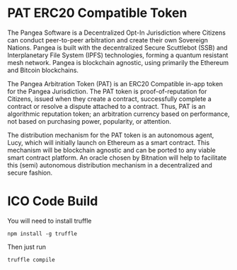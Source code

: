 # PAT ERC20 Compatible Token

The Pangea Software is a Decentralized Opt-In Jurisdiction where Citizens can conduct peer-to-peer arbitration and create their own Sovereign Nations. Pangea is built with the decentralized Secure Scuttlebot (SSB) and Interplanetary File System (IPFS) technologies, forming a quantum resistant mesh network. Pangea is blockchain agnostic, using primarily the Ethereum and Bitcoin blockchains.

The Pangea Arbitration Token (PAT) is an ERC20 Compatible in-app token for the Pangea Jurisdiction. The PAT token is proof-of-reputation for Citizens, issued when they create a contract, successfully complete a contract or resolve a dispute attached to a contract. Thus, PAT is an algorithmic reputation token; an arbitration currency based on performance, not based on purchasing power, popularity, or attention. 

The distribution mechanism for the PAT token is an autonomous agent, Lucy, which will initially launch on Ethereum as a smart contract. This mechanism will be blockchain agnostic and can be ported to any viable smart contract platform. An oracle chosen by Bitnation will help to facilitate this (semi) autonomous distribution mechanism in a decentralized and secure fashion.


# ICO Code Build
You will need to install truffle
```
npm install -g truffle
```
Then just run
```
truffle compile
```
